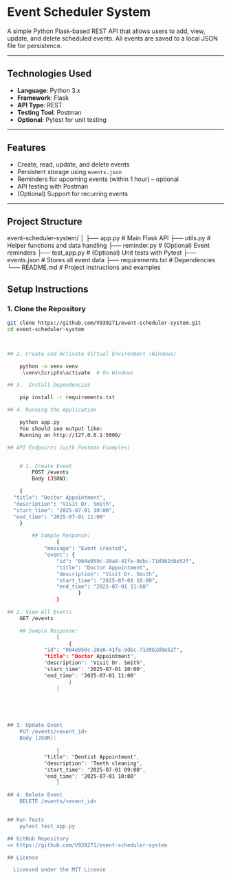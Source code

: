 #  Event Scheduler System

A simple Python Flask-based REST API that allows users to add, view, update, and delete scheduled events. All events are saved to a local JSON file for persistence.

---

##  Technologies Used

- **Language**: Python 3.x
- **Framework**: Flask
- **API Type**: REST
- **Testing Tool**: Postman
- **Optional**: Pytest for unit testing

---

##  Features

-  Create, read, update, and delete events
-  Persistent storage using `events.json`
-  Reminders for upcoming events (within 1 hour) – optional
-  API testing with Postman
-  (Optional) Support for recurring events

---

##  Project Structure

event-scheduler-system/
│
├── app.py # Main Flask API
├── utils.py # Helper functions and data handling
├── reminder.py # (Optional) Event reminders
├── test_app.py # (Optional) Unit tests with Pytest
├── events.json # Stores all event data
├── requirements.txt # Dependencies
└── README.md # Project instructions and examples


##  Setup Instructions

### 1. Clone the Repository

```bash
git clone https://github.com/V939271/event-scheduler-system.git
cd event-scheduler-system



## 2. Create and Activate Virtual Environment (Windows)

    python -m venv venv
    .\venv\Scripts\activate  # On Windows

## 3.  Install Dependencies

    pip install -r requirements.txt

## 4. Running the Application

    python app.py
    You should see output like:
    Running on http://127.0.0.1:5000/ 

## API Endpoints (with Postman Examples)


    # 1. Create Event
        POST /events
        Body (JSON):

    {
  "title": "Doctor Appointment",
  "description": "Visit Dr. Smith",
  "start_time": "2025-07-01 10:00",
  "end_time": "2025-07-01 11:00"
    }

        ## Sample Response:
                {
            "message": "Event created",
            "event": {
                "id": "004e959c-20a0-41fe-9dbc-71d9b2d8e52f",
                "title": "Doctor Appointment",
                "description": "Visit Dr. Smith",
                "start_time": "2025-07-01 10:00",
                "end_time": "2025-07-01 11:00"
                       }
                }

## 2. View All Events
    GET /events

    ## Sample Response:
                [
                    {
            "id": "004e959c-20a0-41fe-9dbc-71d9b2d8e52f",
            "title": "Doctor Appointment",
            "description": "Visit Dr. Smith",
            "start_time": "2025-07-01 10:00",
            "end_time": "2025-07-01 11:00"
                    }
                ]   

     



## 3. Update Event
    PUT /events/<event_id>
    Body (JSON):

                {
            "title": "Dentist Appointment",
            "description": "Teeth cleaning",
            "start_time": "2025-07-01 09:00",
            "end_time": "2025-07-01 10:00"
                }

## 4. Delete Event
    DELETE /events/<event_id>


## Run Tests 
    pytest test_app.py

## GitHub Repository
=> https://github.com/V939271/event-scheduler-system

## License

  Licensed under the MIT License

      
        



